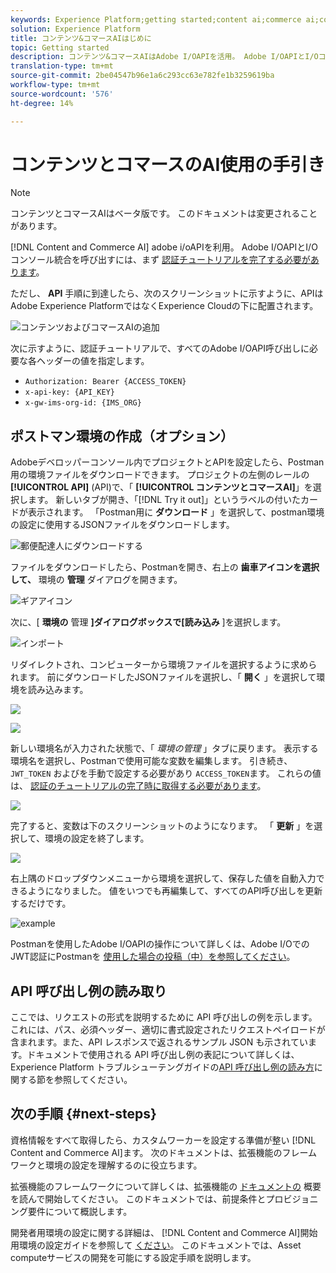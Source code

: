 ```yaml
---
keywords: Experience Platform;getting started;content ai;commerce ai;content and commerce ai
solution: Experience Platform
title: コンテンツ&コマースAIはじめに
topic: Getting started
description: コンテンツ&コマースAIはAdobe I/OAPIを活用。 Adobe I/OAPIとI/Oコンソール統合を呼び出すには、まず認証のチュートリアルを完了する必要があります。
translation-type: tm+mt
source-git-commit: 2be04547b96e1a6c293cc63e782fe1b3259619ba
workflow-type: tm+mt
source-wordcount: '576'
ht-degree: 14%

---
```



# コンテンツとコマースのAI使用の手引き

>[!NOTE]
>
>コンテンツとコマースAIはベータ版です。 このドキュメントは変更されることがあります。

[!DNL Content and Commerce AI] adobe i/oAPIを利用。 Adobe I/OAPIとI/Oコンソール統合を呼び出すには、まず [認証チュートリアルを完了する必要があります](../../tutorials/authentication.md)。

ただし、 **API** 手順に到達したら、次のスクリーンショットに示すように、APIはAdobe Experience PlatformではなくExperience Cloudの下に配置されます。

![コンテンツおよびコマースAIの追加](./images/add-api.png)

次に示すように、認証チュートリアルで、すべてのAdobe I/OAPI呼び出しに必要な各ヘッダーの値を指定します。

- `Authorization: Bearer {ACCESS_TOKEN}`
- `x-api-key: {API_KEY}`
- `x-gw-ims-org-id: {IMS_ORG}`

## ポストマン環境の作成（オプション）

Adobeデベロッパーコンソール内でプロジェクトとAPIを設定したら、Postman用の環境ファイルをダウンロードできます。 プロジェクトの左側のレールの **[!UICONTROL API]** (API)で、「 **[!UICONTROL コンテンツとコマースAI]**」を選択します。 新しいタブが開き、「[!DNL Try it out]」というラベルの付いたカードが表示されます。 「Postman用に **ダウンロード** 」を選択して、postman環境の設定に使用するJSONファイルをダウンロードします。

![郵便配達人にダウンロードする](./images/add-to-postman.png)

ファイルをダウンロードしたら、Postmanを開き、右上の **歯車アイコンを選択して、** 環境の **管理** ダイアログを開きます。

![ギアアイコン](./images/select-gear-icon.png)

次に、[ **環境の** 管理 **]ダイアログボックスで[読み込み** ]を選択します。

![インポート](./images/import.png)

リダイレクトされ、コンピューターから環境ファイルを選択するように求められます。 前にダウンロードしたJSONファイルを選択し、「 **開く** 」を選択して環境を読み込みます。

![](./images/choose-your-file.png)

![](./images/click-open.png)

新しい環境名が入力された状態で、「 *環境の管理* 」タブに戻ります。 表示する環境名を選択し、Postmanで使用可能な変数を編集します。 引き続き、 `JWT_TOKEN` およびを手動で設定する必要があり `ACCESS_TOKEN`ます。 これらの値は、 [認証のチュートリアルの完了時に取得する必要があります](../../tutorials/authentication.md)。

![](./images/re-direct.png)

完了すると、変数は下のスクリーンショットのようになります。 「 **更新** 」を選択して、環境の設定を終了します。

![](./images/final-environment.png)

右上隅のドロップダウンメニューから環境を選択して、保存した値を自動入力できるようになりました。 値をいつでも再編集して、すべてのAPI呼び出しを更新するだけです。

![example](./images/select-environment.png)

Postmanを使用したAdobe I/OAPIの操作について詳しくは、Adobe I/OでのJWT認証にPostmanを [使用した場合の投稿（中）を参照してください](https://medium.com/adobetech/using-postman-for-jwt-authentication-on-adobe-i-o-7573428ffe7f)。

## API 呼び出し例の読み取り

ここでは、リクエストの形式を説明するために API 呼び出しの例を示します。これには、パス、必須ヘッダー、適切に書式設定されたリクエストペイロードが含まれます。また、API レスポンスで返されるサンプル JSON も示されています。ドキュメントで使用される API 呼び出し例の表記について詳しくは、Experience Platform トラブルシューテングガイドの[API 呼び出し例の読み方](../../landing/troubleshooting.md)に関する節を参照してください。

## 次の手順 {#next-steps}

資格情報をすべて取得したら、カスタムワーカーを設定する準備が整い [!DNL Content and Commerce AI]ます。 次のドキュメントは、拡張機能のフレームワークと環境の設定を理解するのに役立ちます。

拡張機能のフレームワークについて詳しくは、拡張機能の [ドキュメントの](https://docs.adobe.com/content/help/ja-JP/asset-compute/using/extend/understand-extensibility.html) 概要を読んで開始してください。 このドキュメントでは、前提条件とプロビジョニング要件について概説します。

開発者用環境の設定に関する詳細は、 [!DNL Content and Commerce AI]開始用環境の設定ガイドを参照して [ください](https://docs.adobe.com/content/help/en/asset-compute/using/extend/setup-environment.html)。 このドキュメントでは、Asset computeサービスの開発を可能にする設定手順を説明します。